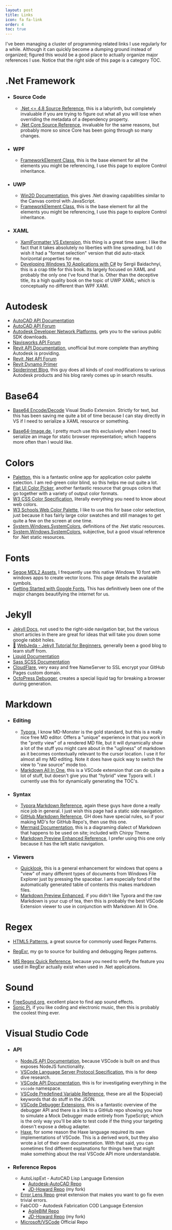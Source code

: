 ```yaml
---
layout: post
title: Links
icon: fa fa-link
order: 4
toc: true
---
```


I've been managing a cluster of programming related links I use regularly for a while. Although it can quickly become a dumping ground instead of organized; figured this would be a good place to actually organize major references I use. Notice that the right side of this page is a category TOC.

# .Net Framework

* ### Source Code

  * [.Net <= 4.8 Source Reference](https://referencesource.microsoft.com/), this is a labyrinth, but completely invaluable if you are trying to figure out what all you will lose when overriding the metadata of a dependency property.
  * [.Net Core Source Reference](https://source.dot.net/), invaluable for the same reasons, but probably more so since Core has been going through so many changes.

* ### WPF
  
  * [FrameworkElement Class](https://docs.microsoft.com/en-us/dotnet/api/system.windows.frameworkelement?view=netframework-4.8), this is the base element for all the elements you might be referencing, I use this page to explore Control inheritance.
* ### UWP
  
  * [Win2D Documentation](https://microsoft.github.io/Win2D/html/Introduction.htm), this gives .Net drawing capabilities similar to the Canvas control with JavaScript.
  * [FrameworkElement Class](https://docs.microsoft.com/en-us/uwp/api/windows.ui.xaml.frameworkelement), this is the base element for all the elements you might be referencing, I use this page to explore Control inheritance.
* ### XAML
  
  * [XamlFormatter VS Extension](https://marketplace.visualstudio.com/items?itemName=DannOh.XamlFormatter), this thing is a great time saver. I like the fact that it takes absolutely no liberties with line spreading, but I do wish it had a "format selection" version that did auto-stack horizontal properties for me.
  * [Developing Windows 10 Applications with C#](https://www.amazon.com/Developing-Windows-10-Applications-C/dp/1522894918/) by Sergii Baidachnyi, this is a crap title for this book. Its largely focused on XAML and probably the only one I've found that is. Other than the deceptive title, its a high quality book on the topic of UWP XAML; which is conceptually no different than WPF XAMl.



# Autodesk

* [AutoCAD API Documentation](https://help.autodesk.com/view/OARX/2021/ENU/)
* [AutoCAD API Forum](https://forums.autodesk.com/t5/net/bd-p/152)
* [Autodesk Developer Network Platforms](https://www.autodesk.com/developer-network/platform-technologies), gets you to the various public SDK downloads.
* [Navisworks API Forum](https://forums.autodesk.com/t5/navisworks-api/bd-p/600)
* [Revit API Documentation](https://www.revitapidocs.com/), unofficial but more complete than anything Autodesk is providing.
* [Revit .Net API Forum](https://forums.autodesk.com/t5/revit-api-forum/bd-p/160)
* [Revit Dynamo Primer](https://primer.dynamobim.org/)
* [Spiderinnet Blog](https://spiderinnet.typepad.com/blog/), this guy does all kinds of cool modifications to various Autodesk products and his blog rarely comes up in search results.



# Base64

* [Base64 Encode/Decode](https://marketplace.visualstudio.com/items?itemName=moonspace-labs-llc.Base64EncodeDecode) Visual Studio Extension. Strictly for text, but this has been saving me quite a bit of time because I can stay directly in VS if I need to serialize a XAML resource or something. 

* [Base64-Image.de](https://www.base64-image.de/), I pretty much use this exclusively when I need to serialize an image for static browser representation; which happens more often than I would like.



# Colors

* [Paletton](https://paletton.com/), this is a fantastic online app for application color palette selection. I am red-green color blind, so this helps me out quite a lot.
* [Flat UI Color Picker](http://www.flatuicolorpicker.com/), another fantastic resource that groups colors that go together with a variety of output color formats.
* [W3 CSS Color Specification](https://www.w3.org/TR/css-color/), literally everything you need to know about web colors.
* [W3 Schools Web Color Palette](https://www.w3schools.com/cssref/css_colors.asp), I like to use this for base color selection, just because it has fairly large color swatches and still manages to get quite a few on the screen at one time.
* [System.Windows.SystemColors](https://docs.microsoft.com/en-us/dotnet/api/system.windows.systemcolors?redirectedfrom=MSDN&view=net-5.0), definitions of the .Net static resources.
* [System.Windows.SystemColors](https://docs.microsoft.com/en-us/archive/blogs/wpf/systemcolors-reference), subjective, but a good visual reference for .Net static resources.



# Fonts

* [Segoe MDL2 Assets](https://docs.microsoft.com/en-us/windows/uwp/design/style/segoe-ui-symbol-font), I frequently use this native Windows 10 font with windows apps to create vector Icons. This page details the available symbols.
* [Getting Started with Google Fonts](https://developers.google.com/fonts/docs/getting_started), This has definitively been one of the major changes beautifying the internet for us.



# Jekyll

* [Jekyll Docs](https://jekyllrb.com/docs/), not used to the right-side navigation bar, but the various short articles in there are great for ideas that will take you down some google rabbit holes. 
* [:pushpin:](https://web.archive.org/web/20201201231940/https://blog.webjeda.com/jekyll-guide/) [WebJeda - Jekyll Tutorial for Beginners](https://blog.webjeda.com/jekyll-guide/), generally been a good blog to learn stuff from.
* [Liquid Documentation](https://shopify.github.io/liquid/)
* [Sass SCSS Documentation](https://sass-lang.com/documentation/syntax)
* [CloudFlare](https://www.cloudflare.com/), very easy and free NameServer to SSL encrypt your GitHub Pages custom domain. 
* [OctoPress Debugger](https://github.com/octopress/debugger), creates a special liquid tag for breaking a browser during generation.



# Markdown
* ### Editing

  * [Typora](https://typora.io/), I know MD-Monster is the gold standard, but this is a really nice free MD editor. Offers a "unique" experience in that you work in the "pretty view" of a rendered MD file, but it will dynamically show a lot of the stuff you might care about in the "ugliness" of markdown as it becomes contextually relevant to the cursor location. I use it for almost all my MD editing. Note it does have quick way to switch the view to "raw source" mode too.
  * [Markdown All In One](https://marketplace.visualstudio.com/items?itemName=yzhang.markdown-all-in-one), this is a VSCode extension that can do quite a lot of stuff, but doesn't give you that "hybrid" view Typora will. I currently use this for dynamically generating the TOC's.

* ### Syntax

  * [Typora Markdown Reference](https://support.typora.io/Markdown-Reference/), again these guys have done a really nice job in general. I just wish this page had a static side navigation.
  * [GitHub Markdown Reference](https://guides.github.com/features/mastering-markdown/), GH does have special rules, so if your making MD's for GitHub Repo's, then use this one.
  * [Mermaid Documentation](https://mermaid-js.github.io), this is a diagraming dialect of Markdown that happens to be used on site; included with Chirpy Theme.
  * [Markdown Preview Enhanced Reference](https://shd101wyy.github.io/markdown-preview-enhanced/#/markdown-basics), I prefer using this one only because it has the left static navigation.

* ### Viewers

  * [Quicklook](https://www.microsoft.com/en-us/p/quicklook/9nv4bs3l1h4s), this is a general enhancement for windows that opens a "view" of many different types of documents from Windows File Explorer just by pressing the spacebar. I am especially fond of the automatically generated table of contents this makes markdown files.
  * [Markdown Preview Enhanced](https://marketplace.visualstudio.com/items?itemName=shd101wyy.markdown-preview-enhanced), if you didn't like Typora and the raw Markdown is your cup of tea, then this is probably the best VSCode Extension viewer to use in conjunction with Markdown All In One.



# Regex

* [HTML5 Patterns](https://www.html5pattern.com/), a great source for commonly used Regex Patterns.

* [RegExr](https://regexr.com/), my go to source for building and debugging Regex patterns.

* [MS Regex Quick Reference](https://docs.microsoft.com/en-us/dotnet/standard/base-types/regular-expression-language-quick-reference), because you need to verify the feature you used in RegExr actually exist when used in .Net applications.



# Sound

* [FreeSound.org](https://freesound.org/), excellent place to find app sound effects.
* [Sonic Pi](https://sonic-pi.net/), if you like coding and electronic music, then this is probably the coolest thing ever.




# Visual Studio Code

- ### API

  - [NodeJS API Documentation](https://nodejs.org/api/), because VSCode is built on and thus exposes NodeJS functionality.
  - [VSCode Language Server Protocol Specification](https://microsoft.github.io/language-server-protocol/specifications/specification-current/), this is for deep dive research. 
  - [VSCode API Documentation](https://code.visualstudio.com/api/references/vscode-api), this is for investigating everything in the `vscode` namespace.
  - [VSCode Predefined Variable Reference](https://code.visualstudio.com/docs/editor/variables-reference), these are all the ${special} keywords that do stuff in the JSON.
  - [VSCode Debugger Extensions](https://code.visualstudio.com/api/extension-guides/debugger-extension), this is a fantastic overview of the debugger API and there is a link to a GitHub repo showing you how to simulate a Mock Debugger made entirely from TypeScript; which is the only way you'll be able to test code if the thing your targeting doesn't expose a debug adapter.
  - [Haxe](https://vshaxe.github.io/vscode-extern/), for some reason the Haxe language required its own implementations of VSCode. This is a derived work, but they also wrote a lot of their own documentation. With that said, you can sometimes find different explanations for things here that might make something about the real VSCode API more understandable. 

- ### Reference Repos
  
  - AutoLispExt - AutoCAD Lisp Language Extension
    - [Autodesk-AutoCAD Repo](https://github.com/Autodesk-AutoCAD/AutoLispExt)
    - [JD-Howard Repo](https://github.com/JD-Howard/AutoLispExt) (my fork)
  - [Error Lens Repo](https://github.com/usernamehw/vscode-error-lens) great extension that makes you want to go fix even trivial errors.
  - FabCOD - Autodesk Fabrication COD Language Extension
    - [AgileBIM Repo](https://github.com/AgileBIM/FabCOD)
    - [JD-Howard Repo](https://github.com/JD-Howard/FabCOD) (my fork)
  - [Microsoft/VSCode](https://github.com/Microsoft/vscode) Official Repo




